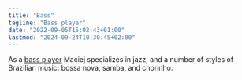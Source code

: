 ```yaml
---
title: "Bass"
tagline: "Bass player"
date: "2022-09-05T15:02:43+01:00"
lastmod: "2024-09-24T10:30:45+02:00"
---
```


As a [bass player](/performances) Maciej specializes in jazz, and a number of
styles of Brazilian music: bossa nova, samba, and chorinho.
